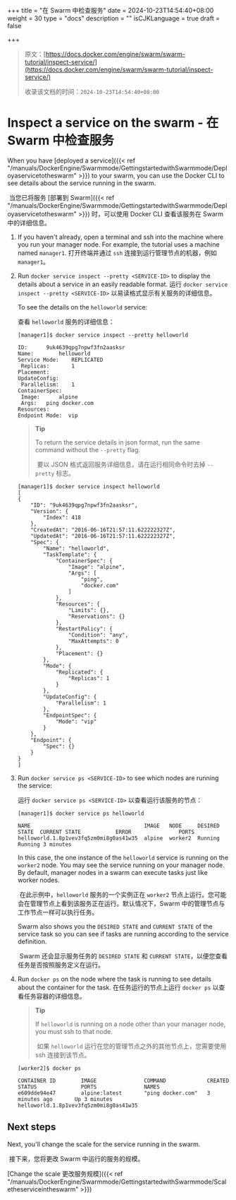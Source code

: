 +++
title = "在 Swarm 中检查服务"
date = 2024-10-23T14:54:40+08:00
weight = 30
type = "docs"
description = ""
isCJKLanguage = true
draft = false

+++

> 原文：[https://docs.docker.com/engine/swarm/swarm-tutorial/inspect-service/](https://docs.docker.com/engine/swarm/swarm-tutorial/inspect-service/)
>
> 收录该文档的时间：`2024-10-23T14:54:40+08:00`

# Inspect a service on the swarm - 在 Swarm 中检查服务

When you have [deployed a service]({{< ref "/manuals/DockerEngine/Swarmmode/GettingstartedwithSwarmmode/Deployaservicetotheswarm" >}}) to your swarm, you can use the Docker CLI to see details about the service running in the swarm.

​	当您已将服务 [部署到 Swarm]({{< ref "/manuals/DockerEngine/Swarmmode/GettingstartedwithSwarmmode/Deployaservicetotheswarm" >}}) 时，可以使用 Docker CLI 查看该服务在 Swarm 中的详细信息。

1. If you haven't already, open a terminal and ssh into the machine where you run your manager node. For example, the tutorial uses a machine named `manager1`. 打开终端并通过 `ssh` 连接到运行管理节点的机器，例如 `manager1`。

2. Run `docker service inspect --pretty <SERVICE-ID>` to display the details about a service in an easily readable format. 运行 `docker service inspect --pretty <SERVICE-ID>` 以易读格式显示有关服务的详细信息。

   To see the details on the `helloworld` service:

   查看 `helloworld` 服务的详细信息：

   ```console
   [manager1]$ docker service inspect --pretty helloworld
   
   ID:		9uk4639qpg7npwf3fn2aasksr
   Name:		helloworld
   Service Mode:	REPLICATED
    Replicas:		1
   Placement:
   UpdateConfig:
    Parallelism:	1
   ContainerSpec:
    Image:		alpine
    Args:	ping docker.com
   Resources:
   Endpoint Mode:  vip
   ```

   > **Tip**
   >
   > To return the service details in json format, run the same command without the `--pretty` flag.
   >
   > ​	要以 JSON 格式返回服务详细信息，请在运行相同命令时去掉 `--pretty` 标志。

   

   ```console
   [manager1]$ docker service inspect helloworld
   [
   {
       "ID": "9uk4639qpg7npwf3fn2aasksr",
       "Version": {
           "Index": 418
       },
       "CreatedAt": "2016-06-16T21:57:11.622222327Z",
       "UpdatedAt": "2016-06-16T21:57:11.622222327Z",
       "Spec": {
           "Name": "helloworld",
           "TaskTemplate": {
               "ContainerSpec": {
                   "Image": "alpine",
                   "Args": [
                       "ping",
                       "docker.com"
                   ]
               },
               "Resources": {
                   "Limits": {},
                   "Reservations": {}
               },
               "RestartPolicy": {
                   "Condition": "any",
                   "MaxAttempts": 0
               },
               "Placement": {}
           },
           "Mode": {
               "Replicated": {
                   "Replicas": 1
               }
           },
           "UpdateConfig": {
               "Parallelism": 1
           },
           "EndpointSpec": {
               "Mode": "vip"
           }
       },
       "Endpoint": {
           "Spec": {}
       }
   }
   ]
   ```

3. Run `docker service ps <SERVICE-ID>` to see which nodes are running the service:

   运行 `docker service ps <SERVICE-ID>` 以查看运行该服务的节点：

   ```console
   [manager1]$ docker service ps helloworld
   
   NAME                                    IMAGE   NODE     DESIRED STATE  CURRENT STATE           ERROR               PORTS
   helloworld.1.8p1vev3fq5zm0mi8g0as41w35  alpine  worker2  Running        Running 3 minutes
   ```

   In this case, the one instance of the `helloworld` service is running on the `worker2` node. You may see the service running on your manager node. By default, manager nodes in a swarm can execute tasks just like worker nodes.

   ​	在此示例中，`helloworld` 服务的一个实例正在 `worker2` 节点上运行。您可能会在管理节点上看到该服务正在运行。默认情况下，Swarm 中的管理节点与工作节点一样可以执行任务。

   Swarm also shows you the `DESIRED STATE` and `CURRENT STATE` of the service task so you can see if tasks are running according to the service definition.

   ​	Swarm 还会显示服务任务的 `DESIRED STATE` 和 `CURRENT STATE`，以便您查看任务是否按照服务定义在运行。

4. Run `docker ps` on the node where the task is running to see details about the container for the task. 在任务运行的节点上运行 `docker ps` 以查看任务容器的详细信息。

   > **Tip**
   >
   > If `helloworld` is running on a node other than your manager node, you must ssh to that node.
   >
   > ​	如果 `helloworld` 运行在您的管理节点之外的其他节点上，您需要使用 ssh 连接到该节点。

   
   
   ```console
   [worker2]$ docker ps
   
   CONTAINER ID        IMAGE               COMMAND             CREATED             STATUS              PORTS               NAMES
   e609dde94e47        alpine:latest       "ping docker.com"   3 minutes ago       Up 3 minutes                            helloworld.1.8p1vev3fq5zm0mi8g0as41w35
   ```

## Next steps

Next, you'll change the scale for the service running in the swarm.

​	接下来，您将更改 Swarm 中运行的服务的规模。

[Change the scale 更改服务规模]({{< ref "/manuals/DockerEngine/Swarmmode/GettingstartedwithSwarmmode/Scaletheserviceintheswarm" >}})

